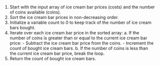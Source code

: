 1. Start with the input array of ice cream bar prices (costs) and the number of coins available (coins).
2. Sort the ice cream bar prices in non-decreasing order.
3. Initialize a variable count to 0 to keep track of the number of ice cream bars bought.
4. Iterate over each ice cream bar price in the sorted array:
    a. If the number of coins is greater than or equal to the current ice cream bar price:
        - Subtract the ice cream bar price from the coins.
        - Increment the count of bought ice cream bars.
    b. If the number of coins is less than the current ice cream bar price, break the loop.
5. Return the count of bought ice cream bars.

